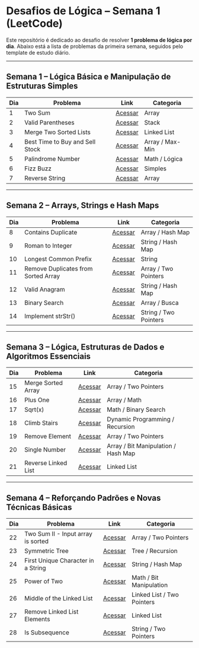 # Desafios de Lógica – Semana 1 (LeetCode)

Este repositório é dedicado ao desafio de resolver **1 problema de lógica por dia**. Abaixo está a lista de problemas da primeira semana, seguidos pelo template de estudo diário.

---

## Semana 1 – Lógica Básica e Manipulação de Estruturas Simples

| Dia | Problema | Link | Categoria |
|-----|----------|------|-----------|
| 1 | Two Sum | [Acessar](https://leetcode.com/problems/two-sum/) | Array |
| 2 | Valid Parentheses | [Acessar](https://leetcode.com/problems/valid-parentheses/) | Stack |
| 3 | Merge Two Sorted Lists | [Acessar](https://leetcode.com/problems/merge-two-sorted-lists/) | Linked List |
| 4 | Best Time to Buy and Sell Stock | [Acessar](https://leetcode.com/problems/best-time-to-buy-and-sell-stock/) | Array / Max-Min |
| 5 | Palindrome Number | [Acessar](https://leetcode.com/problems/palindrome-number/) | Math / Lógica |
| 6 | Fizz Buzz | [Acessar](https://leetcode.com/problems/fizz-buzz/) | Simples |
| 7 | Reverse String | [Acessar](https://leetcode.com/problems/reverse-string/) | Array |

---

## Semana 2 – Arrays, Strings e Hash Maps

| Dia | Problema | Link | Categoria |
|-----|----------|------|-----------|
| 8 | Contains Duplicate | [Acessar](https://leetcode.com/problems/contains-duplicate/) | Array / Hash Map |
| 9 | Roman to Integer | [Acessar](https://leetcode.com/problems/roman-to-integer/) | String / Hash Map |
| 10 | Longest Common Prefix | [Acessar](https://leetcode.com/problems/longest-common-prefix/) | String |
| 11 | Remove Duplicates from Sorted Array | [Acessar](https://leetcode.com/problems/remove-duplicates-from-sorted-array/) | Array / Two Pointers |
| 12 | Valid Anagram | [Acessar](https://leetcode.com/problems/valid-anagram/) | String / Hash Map |
| 13 | Binary Search | [Acessar](https://leetcode.com/problems/binary-search/) | Array / Busca |
| 14 | Implement strStr() | [Acessar](https://leetcode.com/problems/implement-strstr/) | String / Two Pointers |


---

## Semana 3 – Lógica, Estruturas de Dados e Algoritmos Essenciais

| Dia | Problema | Link | Categoria |
|-----|----------|------|-----------|
| 15 | Merge Sorted Array | [Acessar](https://leetcode.com/problems/merge-sorted-array/) | Array / Two Pointers |
| 16 | Plus One | [Acessar](https://leetcode.com/problems/plus-one/) | Array / Math |
| 17 | Sqrt(x) | [Acessar](https://leetcode.com/problems/sqrtx/) | Math / Binary Search |
| 18 | Climb Stairs | [Acessar](https://leetcode.com/problems/climbing-stairs) | Dynamic Programming / Recursion |
| 19 | Remove Element | [Acessar](https://leetcode.com/problems/remove-element/) | Array / Two Pointers |
| 20 | Single Number | [Acessar](https://leetcode.com/problems/single-number/) | Array / Bit Manipulation / Hash Map |
| 21 | Reverse Linked List | [Acessar](https://leetcode.com/problems/reverse-linked-list/) | Linked List |

---

## Semana 4 – Reforçando Padrões e Novas Técnicas Básicas

| Dia | Problema | Link | Categoria |
|-----|----------|------|-----------|
| 22 | Two Sum II - Input array is sorted | [Acessar](https://leetcode.com/problems/two-sum-ii-input-array-is-sorted/) | Array / Two Pointers |
| 23 | Symmetric Tree | [Acessar](https://leetcode.com/problems/symmetric-tree/) | Tree / Recursion |
| 24 | First Unique Character in a String | [Acessar](https://leetcode.com/problems/first-unique-character-in-a-string/) | String / Hash Map |
| 25 | Power of Two | [Acessar](https://leetcode.com/problems/power-of-two/) | Math / Bit Manipulation |
| 26 | Middle of the Linked List | [Acessar](https://leetcode.com/problems/middle-of-the-linked-list/) | Linked List / Two Pointers |
| 27 | Remove Linked List Elements | [Acessar](https://leetcode.com/problems/remove-linked-list-elements/) | Linked List |
| 28 | Is Subsequence | [Acessar](https://leetcode.com/problems/is-subsequence/) | String / Two Pointers |